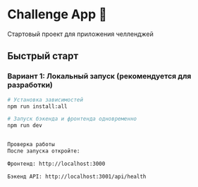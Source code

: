 # Challenge App 🚀

Стартовый проект для приложения челленджей

## Быстрый старт

### Вариант 1: Локальный запуск (рекомендуется для разработки)

```bash
# Установка зависимостей
npm run install:all

# Запуск бэкенда и фронтенда одновременно
npm run dev


Проверка работы
После запуска откройте:

Фронтенд: http://localhost:3000

Бэкенд API: http://localhost:3001/api/health

